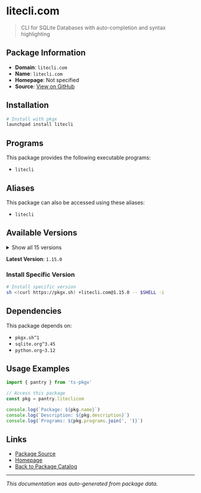 # litecli.com

> CLI for SQLite Databases with auto-completion and syntax highlighting

## Package Information

- **Domain**: `litecli.com`
- **Name**: `litecli.com`
- **Homepage**: Not specified
- **Source**: [View on GitHub](https://github.com/pkgxdev/pantry/tree/main/projects/litecli.com/package.yml)

## Installation

```bash
# Install with pkgx
launchpad install litecli
```

## Programs

This package provides the following executable programs:

- `litecli`

## Aliases

This package can also be accessed using these aliases:

- `litecli`

## Available Versions

<details>
<summary>Show all 15 versions</summary>

- `1.15.0`, `1.14.4`, `1.14.3`, `1.14.2`, `1.14.1`
- `1.14.0`, `1.13.2`, `1.13.0`, `1.12.4`, `1.12.3`
- `1.12.2`, `1.11.1`, `1.11.0`, `1.10.1`, `1.10.0`

</details>

**Latest Version**: `1.15.0`

### Install Specific Version

```bash
# Install specific version
sh <(curl https://pkgx.sh) +litecli.com@1.15.0 -- $SHELL -i
```

## Dependencies

This package depends on:

- `pkgx.sh^1`
- `sqlite.org^3.45`
- `python.org~3.12`

## Usage Examples

```typescript
import { pantry } from 'ts-pkgx'

// Access this package
const pkg = pantry.liteclicom

console.log(`Package: ${pkg.name}`)
console.log(`Description: ${pkg.description}`)
console.log(`Programs: ${pkg.programs.join(', ')}`)
```

## Links

- [Package Source](https://github.com/pkgxdev/pantry/tree/main/projects/litecli.com/package.yml)
- [Homepage](#)
- [Back to Package Catalog](../package-catalog.md)

---

*This documentation was auto-generated from package data.*
